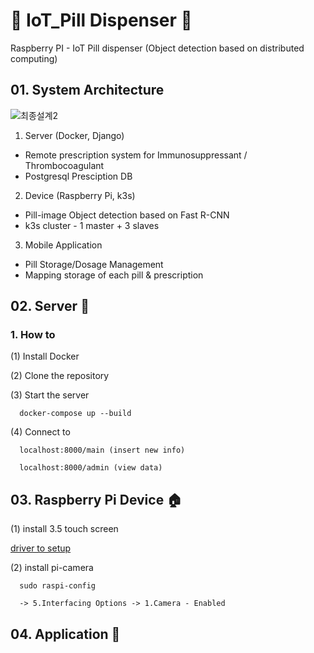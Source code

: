 # :pill: IoT_Pill Dispenser  :card_index:
Raspberry PI - IoT Pill dispenser (Object detection based on distributed computing) 


## 01. System Architecture

![최종설계2](https://user-images.githubusercontent.com/48641519/94326722-ecdec100-ffe0-11ea-8830-2a25b1c807e8.png)
 1. Server  (Docker, Django) 
- Remote prescription system for Immunosuppressant / Thrombocoagulant
- Postgresql Presciption DB

 2. Device (Raspberry Pi, k3s) 
 - Pill-image Object detection based on Fast R-CNN
 - k3s cluster - 1 master + 3 slaves

 3. Mobile Application 
 - Pill Storage/Dosage Management
 - Mapping storage of each pill & prescription 

## 02. Server :hospital:

 ### 1. How to
 
  (1) Install Docker

  (2) Clone the repository

  (3) Start the server

   ```
     docker-compose up --build
   ```

  (4) Connect to 

   ```
     localhost:8000/main (insert new info)
   ```   
   ```
     localhost:8000/admin (view data)
   ```
## 03. Raspberry Pi Device  :house:

(1) install 3.5 touch screen

[driver to setup](https://github.com/waveshare/LCD-show)

(2) install pi-camera
   ```
     sudo raspi-config
     
     -> 5.Interfacing Options -> 1.Camera - Enabled  
   ``` 

## 04. Application :iphone:
